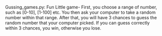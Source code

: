 Gussing_games.py: Fun Little game- First, you choose a range of number, such as [0-10], [1-100] etc. You then ask your computer to take a random number within that range. After that, you will have 3 chances to guess the random number that your computer picked. If you can guess correctly within 3 chances, you win, otherwise you lose.
